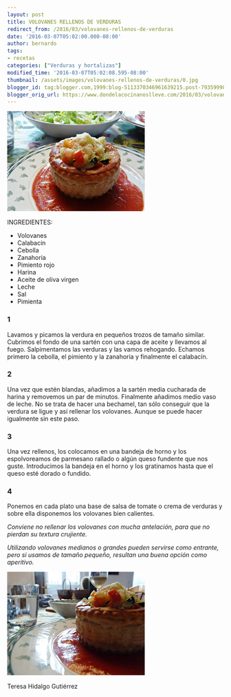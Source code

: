 ```yaml
---
layout: post
title: VOLOVANES RELLENOS DE VERDURAS
redirect_from: /2016/03/volovanes-rellenos-de-verduras
date: '2016-03-07T05:02:00.000-08:00'
author: bernardo
tags:
- recetas
categories: ["Verduras y hortalizas"]
modified_time: '2016-03-07T05:02:08.595-08:00'
thumbnail: /assets/images/volovanes-rellenos-de-verduras/0.jpg
blogger_id: tag:blogger.com,1999:blog-5113370346961639215.post-7935999863347154405
blogger_orig_url: https://www.dondelacocinanoslleve.com/2016/03/volovanes-rellenos-de-verduras.html
---
```


![](/assets/images/volovanes-rellenos-de-verduras/0.jpg)

  
INGREDIENTES: 
* Volovanes
* Calabacín
* Cebolla
* Zanahoria
* Pimiento rojo
* Harina
* Aceite de oliva virgen
* Leche
* Sal
* Pimienta  

### 1

Lavamos y picamos la verdura en pequeños trozos de tamaño similar. Cubrimos el fondo de una sartén con una capa de aceite y llevamos al fuego. Salpimentamos las verduras y las vamos rehogando. Echamos primero la cebolla, el pimiento y la zanahoria y finalmente el calabacín.  

### 2

Una vez que estén blandas, añadimos a la sartén media cucharada de harina y removemos un par de minutos. Finalmente añadimos medio vaso de leche. No se trata de hacer una bechamel, tan sólo conseguir que la verdura se ligue y así rellenar los volovanes. Aunque se puede hacer igualmente sin este paso.  

### 3

Una vez rellenos, los colocamos en una bandeja de horno y los espolvoreamos de parmesano rallado o algún queso fundente que nos guste. Introducimos la bandeja en el horno y los gratinamos hasta que el queso esté dorado o fundido.  

### 4

Ponemos en cada plato una base de salsa de tomate o crema de verduras y sobre ella disponemos los volovanes bien calientes.  

_Conviene no rellenar los volovanes con mucha antelación, para que no pierdan su textura crujiente._  

_Utilizando volovanes medianos o grandes pueden servirse como entrante, pero si usamos de tamaño pequeño, resultan una buena opción como aperitivo._

![](/assets/images/volovanes-rellenos-de-verduras/1.jpg)

Teresa Hidalgo Gutiérrez
